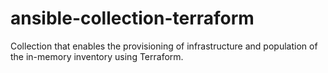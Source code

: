 # ansible-collection-terraform

Collection that enables the provisioning of infrastructure and population of the in-memory
inventory using Terraform.
